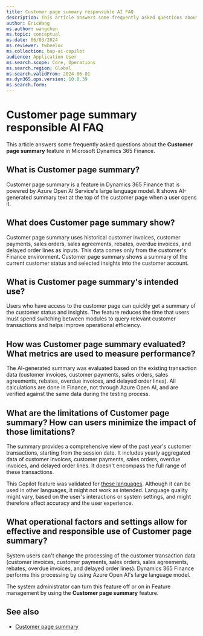 ```yaml
---
title: Customer page summary responsible AI FAQ
description: This article answers some frequently asked questions about the Customer page summary feature in Microsoft Dynamics 365 Finance.
author: EricWang
ms.author: wangchen
ms.topic: conceptual
ms.date: 06/03/2024
ms.reviewer: twheeloc
ms.collection: bap-ai-copilot
audience: Application User
ms.search.scope: Core, Operations
ms.search.region: Global
ms.search.validFrom: 2024-06-01
ms.dyn365.ops.version: 10.0.39
ms.search.form:    
---
```


# Customer page summary responsible AI FAQ

This article answers some frequently asked questions about the **Customer page summary** feature in Microsoft Dynamics 365 Finance.

## What is Customer page summary?

Customer page summary is a feature in Dynamics 365 Finance that is powered by Azure Open AI Service's large language model. It shows AI-generated summary text at the top of the customer page when a user opens it.

## What does Customer page summary show?

Customer page summary uses historical customer invoices, customer payments, sales orders, sales agreements, rebates, overdue invoices, and delayed order lines as inputs. This data comes only from the customer's Finance environment. Customer page summary shows a summary of the current customer status and selected insights into the customer account.

## What is Customer page summary's intended use?

Users who have access to the customer page can quickly get a summary of the customer status and insights. The feature reduces the time that users must spend switching between modules to query relevant customer transactions and helps improve operational efficiency.

## How was Customer page summary evaluated? What metrics are used to measure performance?

The AI-generated summary was evaluated based on the existing transaction data (customer invoices, customer payments, sales orders, sales agreements, rebates, overdue invoices, and delayed order lines). All calculations are done in Finance, not through Azure Open AI, and are verified against the same data during the testing process.

## What are the limitations of Customer page summary? How can users minimize the impact of those limitations?

The summary provides a comprehensive view of the past year's customer transactions, starting from the session date. It includes yearly aggregated data of customer invoices, customer payments, sales orders, overdue invoices, and delayed order lines. It doesn't encompass the full range of these transactions.

This Copilot feature was validated for [these languages](https://go.microsoft.com/fwlink/?linkid=2270154). Although it can be used in other languages, it might not work as intended. Language quality might vary, based on the user's interactions or system settings, and might therefore affect accuracy and the user experience.

## What operational factors and settings allow for effective and responsible use of Customer page summary?

System users can't change the processing of the customer transaction data (customer invoices, customer payments, sales orders, sales agreements, rebates, overdue invoices, and delayed order lines). Dynamics 365 Finance performs this processing by using Azure Open AI's large language model.

The system administrator can turn this feature off or on in Feature management by using the **Customer page summary** feature.

## See also

- [Customer page summary](CustomerPageSummary.md)
